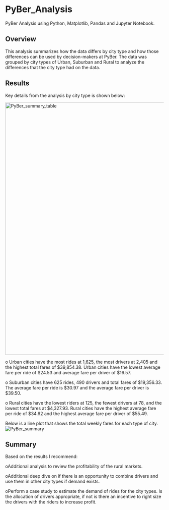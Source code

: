 # PyBer_Analysis
PyBer Analysis using Python, Matplotlib, Pandas and Jupyter Notebook.

## Overview
This analysis summarizes how the data differs by city type and how those differences can be used by decision-makers at PyBer.  The data was grouped by city types of Urban, Suburban and Rural to analyze the differences that the city type had on the data.

## Results
Key details from the analysis by city type is shown below:

<img width="800" alt="PyBer_summary_table" src="https://user-images.githubusercontent.com/96347024/152802180-2244fc0d-7ed7-4433-a2c4-52f8b0b48a7f.png">

o	Urban cities have the most rides at 1,625, the most drivers at 2,405 and the highest total fares of $39,854.38. Urban cities have the lowest average fare per ride of $24.53 and average fare per driver of $16.57.

o	Suburban cities have 625 rides, 490 drivers and total fares of $19,356.33. The average fare per ride is $30.97 and the average fare per driver is $39.50.

o	Rural cities have the lowest riders at 125, the fewest drivers at 78, and the lowest total fares at $4,327.93. Rural cities have the highest average fare per ride of $34.62 and the highest average fare per driver of $55.49.

Below is a line plot that shows the total weekly fares for each type of city.
![PyBer_summary](https://user-images.githubusercontent.com/96347024/152802128-c8c5aa03-6eac-463e-bbe7-11a0476cb108.png)



## Summary
Based on the results I recommend:

oAdditional analysis to review the profitability of the rural markets.

oAdditional deep dive on if there is an opportunity to combine drivers and use them in other city types if demand exists.

oPerform a case study to estimate the demand of rides for the city types.  Is the allocation of drivers appropriate, if not is there an incentive to right size the drivers with the riders to increase profit.
